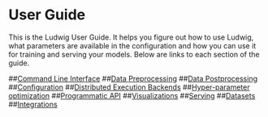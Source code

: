 User Guide
==========

This is the Ludwig User Guide.
It helps you figure out how to use Ludwig, what parameters are available in the configuration and how you can use it for training and serving your models.
Below are links to each section of the guide.

##[Command Line Interface](command_line_interface.md)
##[Data Preprocessing](data_preprocessing.md)
##[Data Postprocessing](data_postprocessing.md)
##[Configuration](configuration.md)
##[Distributed Execution Backends](distributed_execution_backends.md)
##[Hyper-parameter optimization](hyperparameter_optimization.md)
##[Programmatic API](programmatic_api.md)
##[Visualizations](visualizations.md)
##[Serving](serving.md)
##[Datasets](datasets.md)
##[Integrations](integrations.md)

